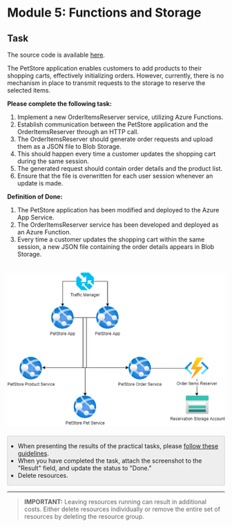 # Module 5: Functions and Storage

## Task

The source code is available [here](../../../petstore).

The PetStore application enables customers to add products to their shopping carts, effectively initializing orders. However, currently, there is no mechanism in place to transmit requests to the storage to reserve the selected items.

**Please complete the following task:**

1. Implement a new OrderItemsReserver service, utilizing Azure Functions.
2. Establish communication between the PetStore application and the OrderItemsReserver through an HTTP call.
3. The OrderItemsReserver should generate order requests and upload them as a JSON file to Blob Storage.
4. This should happen every time a customer updates the shopping cart during the same session.
5. The generated request should contain order details and the product list.
6. Ensure that the file is overwritten for each user session whenever an update is made.

**Definition of Done:**

1. The PetStore application has been modified and deployed to the Azure App Service.
2. The OrderItemsReserver service has been developed and deployed as an Azure Function.
3. Every time a customer updates the shopping cart within the same session, a new JSON file containing the order details appears in Blob Storage.

<img src="images/scheme.png" width="600" style="margin: 20px 0; display: inline-block;"/>

<div style="border: 1px solid #ccc; background-color: #eee;">
  <ul>
    <li>When presenting the results of the practical tasks, please <a href="../common/presenting-results/presenting-results.md">follow these guidelines</a>.</li>
    <li>When you have completed the task, attach the screenshot to the "Result" field, and update the status to "Done."</li>
    <li>Delete resources.</li>
  </ul>
</div>
<hr>

>**IMPORTANT:** Leaving resources running can result in additional costs. Either delete resources individually or remove the entire set of resources by deleting the resource group.